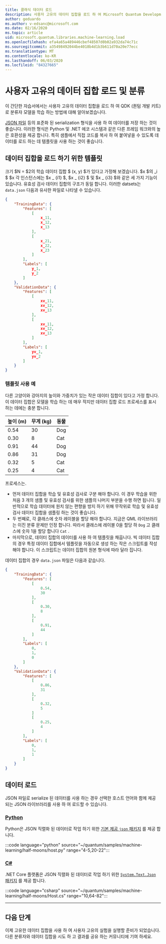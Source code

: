 ```yaml
---
title: 클래식 데이터 로드
description: 사용자 고유의 데이터 집합을 로드 하 여 Microsoft Quantum Development Kit (QDK)로 분류자 모델을 학습 하는 방법을 알아봅니다.
author: geduardo
ms.author: v-edsanc@microsoft.com
ms.date: 02/16/2020
ms.topic: article
uid: microsoft.quantum.libraries.machine-learning.load
ms.openlocfilehash: efa4a65a489446cbef48507d0b02a932da74c71c
ms.sourcegitcommit: a35498492044be4018b4d1b3b611d70a20e77ecc
ms.translationtype: MT
ms.contentlocale: ko-KR
ms.lasthandoff: 06/03/2020
ms.locfileid: "84327665"
---
```

# <a name="load-and-classify-your-own-datasets"></a>사용자 고유의 데이터 집합 로드 및 분류

이 간단한 자습서에서는 사용자 고유의 데이터 집합을 로드 하 여 QDK (퀀텀 개발 키트)로 분류자 모델을 학습 하는 방법에 대해 알아보겠습니다.

[JSON 파일](https://en.wikipedia.org/wiki/JSON) 등의 표준화 된 serialization 형식을 사용 하 여 데이터를 저장 하는 것이 좋습니다.
이러한 형식은 Python 및 .NET 에코 시스템과 같은 다른 프레임 워크와의 높은 호환성을 제공 합니다.
특히 샘플에서 직접 코드를 복사 하 여 붙여넣을 수 있도록 데이터를 로드 하는 데 템플릿을 사용 하는 것이 좋습니다.

## <a name="template-for-loading-your-datasets"></a>데이터 집합을 로드 하기 위한 템플릿

크기 $N = $2의 학습 데이터 집합 $ (x, y) $가 있다고 가정해 보겠습니다. $x $의 _i $ $x 각 인스턴스에는 $x _ {i1} $, $x _ {i2} $ 및 $x _ {i3} $와 같은 세 가지 기능이 있습니다.
유효성 검사 데이터 집합의 구조가 동일 합니다.
이러한 datsets는 `data.json` 다음과 유사한 파일로 나타낼 수 있습니다.

```json
{
    "TrainingData": {
        "Features": [
            [
                x_11,
                x_12,
                x_13
            ],
            [
                x_21,
                x_22,
                x_23
            ]
        ],
        "Labels": [
            y_1,
            y_2
        ]
    },
    "ValidationData": {
        "Features": [
            [
                xv_11,
                xv_12,
                xv_13
            ],
            [
                xv_11,
                xv_12,
                xv_13
            ]
        ],
        "Labels": [
            yv_1,
            yv_2
        ]
    }
}
```

### <a name="example-using-the-template"></a>템플릿 사용 예

다른 고양이와 강아지의 높이와 가중치가 있는 작은 데이터 집합이 있다고 가정 합니다. 이 데이터 집합은 모델을 학습 하는 데 매우 작지만 데이터 집합 로드 프로세스를 표시 하는 데에는 충분 합니다.

| 높이 (m) | 무게 (kg) | 동물 |
|-----------|------------|--------|
| 0.54      | 30         | Dog    |
| 0.30      | 8          | Cat    |
| 0.91      | 44         | Dog    |
| 0.86      | 31          | Dog    |
| 0.32      | 5         | Cat    |
| 0.25      | 4          | Cat    |

프로세스는.

- 먼저 데이터 집합을 학습 및 유효성 검사로 구분 해야 합니다. 이 경우 학습을 위한 처음 3 개의 샘플 및 유효성 검사를 위한 샘플의 나머지 부분을 수행 하면 됩니다. 일반적으로 학습 데이터에 원치 않는 편향을 방지 하기 위해 무작위로 학습 및 유효성 검사 데이터 집합을 샘플링 하는 것이 좋습니다.
- 두 번째로, 각 클래스에 숫자 레이블을 할당 해야 합니다. 지금은 QML 라이브러리는 이진 분류 문제만 인정 합니다. 따라서 클래스에 레이블 0을 할당 하 `Dog` 고 클래스에 숫자 1을 할당 합니다 `Cat` .
- 마지막으로, 데이터 집합의 데이터를 사용 하 여 템플릿을 채웁니다. 빅 데이터 집합의 경우 특정 데이터 집합에서 템플릿을 자동으로 생성 하는 작은 스크립트를 작성 해야 합니다. 이 스크립트는 데이터 집합의 원본 형식에 따라 달라 집니다.

데이터 집합의 경우 `data.json` 파일은 다음과 같습니다.

```json
{
    "TrainingData": {
        "Features": [
            [
                0.54,
                30
            ],
            [
                0.30,
                8
            ],
            [
                0.91,
                44
            ]
        ],
        "Labels": [
            0,
            1,
            0
        ]
    },
    "ValidationData": {
        "Features": [
            [
                0.86,
                31
            ],
            [
                0.32,
                5
            ]
            [
                0.25,
                4
            ]
        ],
        "Labels": [
            0,
            1,
            1
        ]
    }
}

```

## <a name="loading-the-data"></a>데이터 로드

JSON 파일로 serialize 된 데이터를 사용 하는 경우 선택한 호스트 언어와 함께 제공 되는 JSON 라이브러리를 사용 하 여 로드할 수 있습니다.

### <a name="python"></a>[Python](#tab/tabid-python)

Python은 JSON 직렬화 된 데이터로 작업 하기 위한 [기본 제공 `json` 패키지](https://docs.python.org/3.7/library/json.html) 를 제공 합니다.

:::code language="python" source="~/quantum/samples/machine-learning/half-moons/host.py" range="4-5,20-22":::

### <a name="c"></a>[C#](#tab/tabid-csharp)

.NET Core 플랫폼은 JSON 직렬화 된 데이터로 작업 하기 위한 [ `System.Text.Json` 패키지](https://www.nuget.org/packages/System.Text.Json) 를 제공 합니다.

:::code language="csharp" source="~/quantum/samples/machine-learning/half-moons/Host.cs" range="10,64-82":::

***

## <a name="next-steps"></a>다음 단계

이제 고유한 데이터 집합을 사용 하 여 사용자 고유의 실험을 실행할 준비가 되었습니다. 다른 분류자와 데이터 집합을 시도 하 고 결과를 공유 하는 커뮤니티에 기여 하세요.

